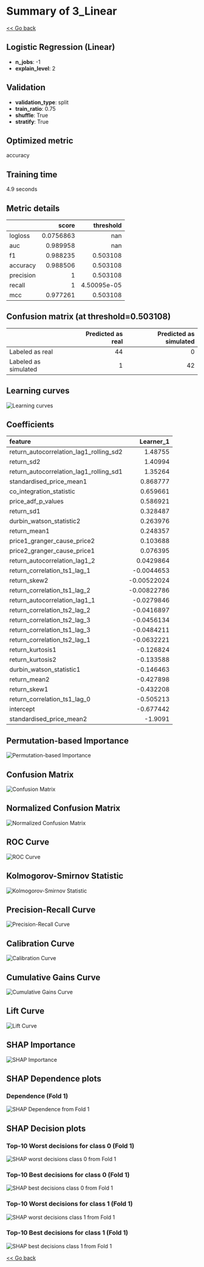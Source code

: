 # Summary of 3_Linear

[<< Go back](../README.md)


## Logistic Regression (Linear)
- **n_jobs**: -1
- **explain_level**: 2

## Validation
 - **validation_type**: split
 - **train_ratio**: 0.75
 - **shuffle**: True
 - **stratify**: True

## Optimized metric
accuracy

## Training time

4.9 seconds

## Metric details
|           |     score |     threshold |
|:----------|----------:|--------------:|
| logloss   | 0.0756863 | nan           |
| auc       | 0.989958  | nan           |
| f1        | 0.988235  |   0.503108    |
| accuracy  | 0.988506  |   0.503108    |
| precision | 1         |   0.503108    |
| recall    | 1         |   4.50095e-05 |
| mcc       | 0.977261  |   0.503108    |


## Confusion matrix (at threshold=0.503108)
|                      |   Predicted as real |   Predicted as simulated |
|:---------------------|--------------------:|-------------------------:|
| Labeled as real      |                  44 |                        0 |
| Labeled as simulated |                   1 |                       42 |

## Learning curves
![Learning curves](learning_curves.png)

## Coefficients
| feature                                 |   Learner_1 |
|:----------------------------------------|------------:|
| return_autocorrelation_lag1_rolling_sd2 |  1.48755    |
| return_sd2                              |  1.40994    |
| return_autocorrelation_lag1_rolling_sd1 |  1.35264    |
| standardised_price_mean1                |  0.868777   |
| co_integration_statistic                |  0.659661   |
| price_adf_p_values                      |  0.586921   |
| return_sd1                              |  0.328487   |
| durbin_watson_statistic2                |  0.263976   |
| return_mean1                            |  0.248357   |
| price1_granger_cause_price2             |  0.103688   |
| price2_granger_cause_price1             |  0.076395   |
| return_autocorrelation_lag1_2           |  0.0429864  |
| return_correlation_ts1_lag_1            | -0.0044653  |
| return_skew2                            | -0.00522024 |
| return_correlation_ts1_lag_2            | -0.00822786 |
| return_autocorrelation_lag1_1           | -0.0279846  |
| return_correlation_ts2_lag_2            | -0.0416897  |
| return_correlation_ts2_lag_3            | -0.0456134  |
| return_correlation_ts1_lag_3            | -0.0484211  |
| return_correlation_ts2_lag_1            | -0.0632221  |
| return_kurtosis1                        | -0.126824   |
| return_kurtosis2                        | -0.133588   |
| durbin_watson_statistic1                | -0.146463   |
| return_mean2                            | -0.427898   |
| return_skew1                            | -0.432208   |
| return_correlation_ts1_lag_0            | -0.505213   |
| intercept                               | -0.677442   |
| standardised_price_mean2                | -1.9091     |


## Permutation-based Importance
![Permutation-based Importance](permutation_importance.png)
## Confusion Matrix

![Confusion Matrix](confusion_matrix.png)


## Normalized Confusion Matrix

![Normalized Confusion Matrix](confusion_matrix_normalized.png)


## ROC Curve

![ROC Curve](roc_curve.png)


## Kolmogorov-Smirnov Statistic

![Kolmogorov-Smirnov Statistic](ks_statistic.png)


## Precision-Recall Curve

![Precision-Recall Curve](precision_recall_curve.png)


## Calibration Curve

![Calibration Curve](calibration_curve_curve.png)


## Cumulative Gains Curve

![Cumulative Gains Curve](cumulative_gains_curve.png)


## Lift Curve

![Lift Curve](lift_curve.png)



## SHAP Importance
![SHAP Importance](shap_importance.png)

## SHAP Dependence plots

### Dependence (Fold 1)
![SHAP Dependence from Fold 1](learner_fold_0_shap_dependence.png)

## SHAP Decision plots

### Top-10 Worst decisions for class 0 (Fold 1)
![SHAP worst decisions class 0 from Fold 1](learner_fold_0_shap_class_0_worst_decisions.png)
### Top-10 Best decisions for class 0 (Fold 1)
![SHAP best decisions class 0 from Fold 1](learner_fold_0_shap_class_0_best_decisions.png)
### Top-10 Worst decisions for class 1 (Fold 1)
![SHAP worst decisions class 1 from Fold 1](learner_fold_0_shap_class_1_worst_decisions.png)
### Top-10 Best decisions for class 1 (Fold 1)
![SHAP best decisions class 1 from Fold 1](learner_fold_0_shap_class_1_best_decisions.png)

[<< Go back](../README.md)
